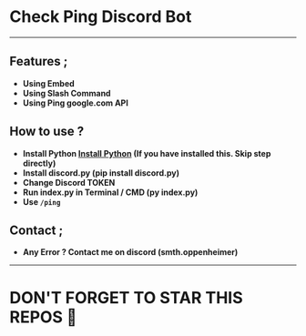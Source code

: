 # Check Ping Discord Bot

---
## Features ; </br>
- **Using Embed**
- **Using Slash Command**
- **Using Ping google.com API**

## How to use ? </br>
- **Install Python [Install Python](https://www.python.org/downloads/windows/) (If you have installed this. Skip step directly)**
- **Install discord.py (pip install discord.py)**
- **Change Discord TOKEN**
- **Run index.py in Terminal / CMD (py index.py)**
- **Use `/ping`**</br>

## Contact ;
- **Any Error ? Contact me on discord (smth.oppenheimer)**
---

# DON'T FORGET TO STAR THIS REPOS 💖
